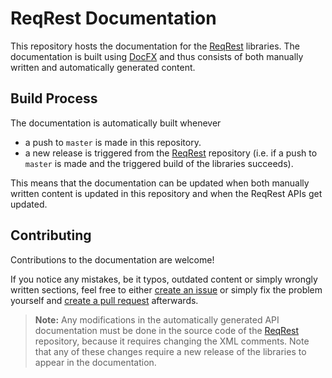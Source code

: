 # ReqRest Documentation

This repository hosts the documentation for the [ReqRest](https://github.com/manuelroemer/ReqRest-Documentation) 
libraries.
The documentation is built using [DocFX](https://github.com/dotnet/docfx) and thus consists of
both manually written and automatically generated content.


## Build Process

The documentation is automatically built whenever

* a push to `master` is made in this repository.
* a new release is triggered from the [ReqRest](https://github.com/manuelroemer/ReqRest-Documentation)
  repository (i.e. if a push to `master` is made and the triggered build of the libraries succeeds).

This means that the documentation can be updated when both manually written content is updated in this
repository and when the ReqRest APIs get updated.


## Contributing

Contributions to the documentation are welcome!

If you notice any mistakes, be it typos, outdated content or simply wrongly written sections, feel
free to either [create an issue](https://github.com/manuelroemer/ReqRest-Documentation/issues/new)
or simply fix the problem yourself and [create a pull request](https://github.com/manuelroemer/ReqRest-Documentation/compare)
afterwards.

> **Note:** Any modifications in the automatically generated API documentation must be done in the
> source code of the [ReqRest](https://github.com/manuelroemer/ReqRest-Documentation) repository,
> because it requires changing the XML comments.
> Note that any of these changes require a new release of the libraries to appear in the documentation.